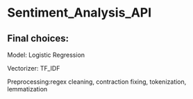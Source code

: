 # Sentiment_Analysis_API

## Final choices:
Model: Logistic Regression

Vectorizer: TF_IDF

Preprocessing:regex cleaning, contraction fixing, tokenization, lemmatization
